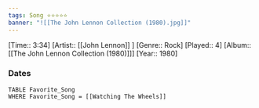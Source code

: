```yaml
---
tags: Song ⭐⭐⭐⭐⭐ 
banner: "![[The John Lennon Collection (1980).jpg]]"
---
```

[Time:: 3:34]
[Artist:: [[John Lennon]] ]
[Genre:: Rock]
[Played:: 4]
[Album:: [[The John Lennon Collection (1980)]]]
[Year:: 1980]
### Dates
````dataview
TABLE Favorite_Song
WHERE Favorite_Song = [[Watching The Wheels]]
````